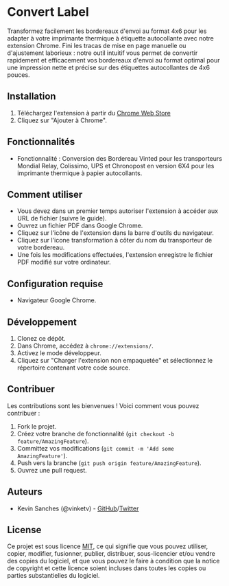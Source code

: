 # Convert Label

Transformez facilement les bordereaux d'envoi au format 4x6 pour les adapter à votre imprimante thermique à étiquette autocollante avec notre extension Chrome. Fini les tracas de mise en page manuelle ou d'ajustement laborieux : notre outil intuitif vous permet de convertir rapidement et efficacement vos bordereaux d'envoi au format optimal pour une impression nette et précise sur des étiquettes autocollantes de 4x6 pouces.

## Installation

1. Téléchargez l'extension à partir du [Chrome Web Store](https://chromewebstore.google.com/detail/convert-label/kojlkoompagohabokhpanhcjannalmbh?hl=fr&authuser=0.)
2. Cliquez sur "Ajouter à Chrome".

## Fonctionnalités

- Fonctionnalité : Conversion des Bordereau Vinted pour les transporteurs Mondial Relay, Colissimo, UPS et Chronopost en version 6X4 pour les imprimante thermique à papier autocollants.

## Comment utiliser

- Vous devez dans un premier temps autoriser l'extension à accéder aux URL de fichier (suivre le guide).
- Ouvrez un fichier PDF dans Google Chrome.
- Cliquez sur l'icône de l'extension dans la barre d'outils du navigateur.
- Cliquez sur l'icone transformation à côter du nom du transporteur de votre bordereau.
- Une fois les modifications effectuées, l'extension enregistre le fichier PDF modifié sur votre ordinateur.

## Configuration requise

- Navigateur Google Chrome.

## Développement

1. Clonez ce dépôt.
2. Dans Chrome, accédez à `chrome://extensions/`.
3. Activez le mode développeur.
4. Cliquez sur "Charger l'extension non empaquetée" et sélectionnez le répertoire contenant votre code source.

## Contribuer

Les contributions sont les bienvenues ! Voici comment vous pouvez contribuer :

1. Fork le projet.
2. Créez votre branche de fonctionnalité (`git checkout -b feature/AmazingFeature`).
3. Committez vos modifications (`git commit -m 'Add some AmazingFeature'`).
4. Push vers la branche (`git push origin feature/AmazingFeature`).
5. Ouvrez une pull request.

## Auteurs

- Kevin Sanches (@vinketv) - [GitHub](https://github.com/vinketv)/[Twitter](https://twitter.com/vinke_tv)

## License

Ce projet est sous licence [MIT](https://github.com/vinketv/convertlabel/blob/main/LICENSE), ce qui signifie que vous pouvez utiliser, copier, modifier, fusionner, publier, distribuer, sous-licencier et/ou vendre des copies du logiciel, et que vous pouvez le faire à condition que la notice de copyright et cette licence soient incluses dans toutes les copies ou parties substantielles du logiciel.